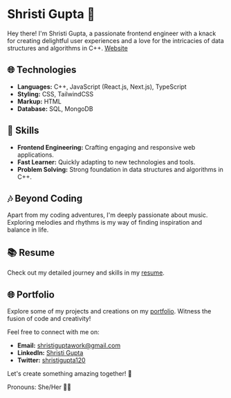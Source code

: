 # Shristi Gupta 🚀

Hey there! I'm Shristi Gupta, a passionate frontend engineer with a knack for creating delightful user experiences and a love for the intricacies of data structures and algorithms in C++.
[Website](https://shristi-portfolio-seven.vercel.app/) 

## 🌐 Technologies

- **Languages:** C++, JavaScript (React.js, Next.js), TypeScript
- **Styling:** CSS, TailwindCSS
- **Markup:** HTML
- **Database:** SQL, MongoDB

## 🚀 Skills

- **Frontend Engineering:** Crafting engaging and responsive web applications.
- **Fast Learner:** Quickly adapting to new technologies and tools.
- **Problem Solving:** Strong foundation in data structures and algorithms in C++.

## 🎶 Beyond Coding

Apart from my coding adventures, I'm deeply passionate about music. Exploring melodies and rhythms is my way of finding inspiration and balance in life.

## 📚 Resume

Check out my detailed journey and skills in my [resume](https://drive.google.com/file/d/15hJfnazXhPYI0-FDdAXvcr3aQXtXaiMg/view?usp=sharing).

## 🌐 Portfolio

Explore some of my projects and creations on my [portfolio](https://shristi-portfolio-seven.vercel.app/). Witness the fusion of code and creativity!

Feel free to connect with me on:

- **Email:** [shristiguptawork@gmail.com](mailto:shristiguptawork@gmail.com)
- **LinkedIn:** [Shristi Gupta](https://www.linkedin.com/in/shristigupta12)
- **Twitter:** [shristigupta120](https://www.twitter.com/shristigupta120)

Let's create something amazing together! 🚀

Pronouns: She/Her 👩‍💻
